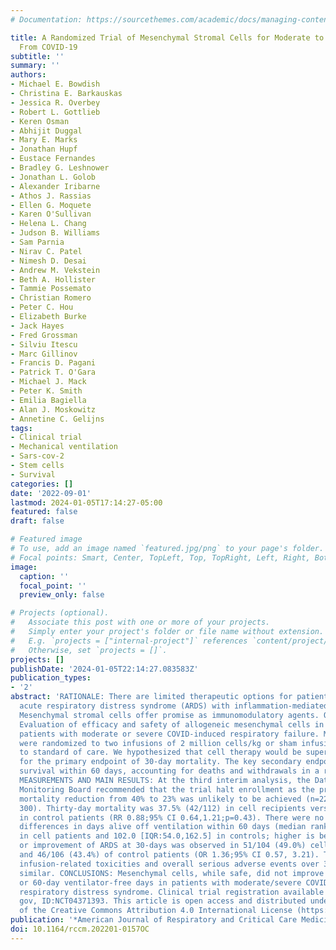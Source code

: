 ```yaml
---
# Documentation: https://sourcethemes.com/academic/docs/managing-content/

title: A Randomized Trial of Mesenchymal Stromal Cells for Moderate to Severe ARDS
  From COVID-19
subtitle: ''
summary: ''
authors:
- Michael E. Bowdish
- Christina E. Barkauskas
- Jessica R. Overbey
- Robert L. Gottlieb
- Keren Osman
- Abhijit Duggal
- Mary E. Marks
- Jonathan Hupf
- Eustace Fernandes
- Bradley G. Leshnower
- Jonathan L. Golob
- Alexander Iribarne
- Athos J. Rassias
- Ellen G. Moquete
- Karen O'Sullivan
- Helena L. Chang
- Judson B. Williams
- Sam Parnia
- Nirav C. Patel
- Nimesh D. Desai
- Andrew M. Vekstein
- Beth A. Hollister
- Tammie Possemato
- Christian Romero
- Peter C. Hou
- Elizabeth Burke
- Jack Hayes
- Fred Grossman
- Silviu Itescu
- Marc Gillinov
- Francis D. Pagani
- Patrick T. O'Gara
- Michael J. Mack
- Peter K. Smith
- Emilia Bagiella
- Alan J. Moskowitz
- Annetine C. Gelijns
tags:
- Clinical trial
- Mechanical ventilation
- Sars-cov-2
- Stem cells
- Survival
categories: []
date: '2022-09-01'
lastmod: 2024-01-05T17:14:27-05:00
featured: false
draft: false

# Featured image
# To use, add an image named `featured.jpg/png` to your page's folder.
# Focal points: Smart, Center, TopLeft, Top, TopRight, Left, Right, BottomLeft, Bottom, BottomRight.
image:
  caption: ''
  focal_point: ''
  preview_only: false

# Projects (optional).
#   Associate this post with one or more of your projects.
#   Simply enter your project's folder or file name without extension.
#   E.g. `projects = ["internal-project"]` references `content/project/deep-learning/index.md`.
#   Otherwise, set `projects = []`.
projects: []
publishDate: '2024-01-05T22:14:27.083583Z'
publication_types:
- '2'
abstract: 'RATIONALE: There are limited therapeutic options for patients with COVID-19-related
  acute respiratory distress syndrome (ARDS) with inflammation-mediated lung injury.
  Mesenchymal stromal cells offer promise as immunomodulatory agents. OBJECTIVES:
  Evaluation of efficacy and safety of allogeneic mesenchymal cells in mechanically-ventilated
  patients with moderate or severe COVID-induced respiratory failure. METHODS: Patients
  were randomized to two infusions of 2 million cells/kg or sham infusions, in addition
  to standard of care. We hypothesized that cell therapy would be superior to sham-control
  for the primary endpoint of 30-day mortality. The key secondary endpoint was ventilator-free
  survival within 60 days, accounting for deaths and withdrawals in a ranked analysis.
  MEASUREMENTS AND MAIN RESULTS: At the third interim analysis, the Data and Safety
  Monitoring Board recommended that the trial halt enrollment as the pre-specified
  mortality reduction from 40% to 23% was unlikely to be achieved (n=222 out of planned
  300). Thirty-day mortality was 37.5% (42/112) in cell recipients versus 42.7% (47/110)
  in control patients (RR 0.88;95% CI 0.64,1.21;p=0.43). There were no significant
  differences in days alive off ventilation within 60 days (median rank 117.3 [IQR:60.0,169.5]
  in cell patients and 102.0 [IQR:54.0,162.5] in controls; higher is better). Resolution
  or improvement of ARDS at 30-days was observed in 51/104 (49.0%) cell recipients
  and 46/106 (43.4%) of control patients (OR 1.36;95% CI 0.57, 3.21). There were no
  infusion-related toxicities and overall serious adverse events over 30 days were
  similar. CONCLUSIONS: Mesenchymal cells, while safe, did not improve 30-day survival
  or 60-day ventilator-free days in patients with moderate/severe COVID-related acute
  respiratory distress syndrome. Clinical trial registration available at www. CLINICALTRIALS:
  gov, ID:NCT04371393. This article is open access and distributed under the terms
  of the Creative Commons Attribution 4.0 International License (https://creativecommons.org/licenses/by/4.'
publication: '*American Journal of Respiratory and Critical Care Medicine*'
doi: 10.1164/rccm.202201-0157OC
---
```

